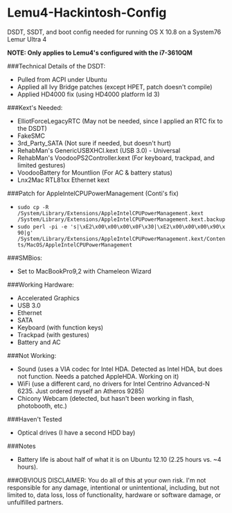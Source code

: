 Lemu4-Hackintosh-Config
=======================

DSDT, SSDT, and boot config needed for running OS X 10.8 on a System76 Lemur Ultra 4

**NOTE: Only applies to Lemu4's configured with the i7-3610QM**

###Technical Details of the DSDT:

- Pulled from ACPI under Ubuntu
- Applied all Ivy Bridge patches (except HPET, patch doesn't compile)
- Applied HD4000 fix (using HD4000 platform Id 3)

###Kext's Needed:
- ElliotForceLegacyRTC (May not be needed, since I applied an RTC fix to the DSDT)
- FakeSMC
- 3rd_Party_SATA (Not sure if needed, but doesn't hurt)
- RehabMan's GenericUSBXHCI.kext (USB 3.0) - Universal
- RehabMan's VoodooPS2Controller.kext (For keyboard, trackpad, and limited gestures)
- VoodooBattery for Mountlion (For AC & battery status)
- Lnx2Mac RTL81xx Ethernet kext

###Patch for AppleIntelCPUPowerManagement (Conti's fix)
- `sudo cp -R /System/Library/Extensions/AppleIntelCPUPowerManagement.kext /System/Library/Extensions/AppleIntelCPUPowerManagement.kext.backup`
- `sudo perl -pi -e 's|\xE2\x00\x00\x00\x0F\x30|\xE2\x00\x00\x00\x90\x 90|g' /System/Library/Extensions/AppleIntelCPUPowerManagement.kext/Contents/MacOS/AppleIntelCPUPowerManagement`

###SMBios:
- Set to MacBookPro9,2 with Chameleon Wizard

###Working Hardware:
- Accelerated Graphics
- USB 3.0
- Ethernet
- SATA
- Keyboard (with function keys)
- Trackpad (with gestures)
- Battery and AC

###Not Working:
- Sound (uses a VIA codec for Intel HDA. Detected as Intel HDA, but does not function. Needs a patched AppleHDA. Working on it)
- WiFi (use a different card, no drivers for Intel Centrino Advanced-N 6235. Just ordered myself an Atheros 9285)
- Chicony Webcam (detected, but hasn't been working in flash, photobooth, etc.)

###Haven't Tested
- Optical drives (I have a second HDD bay)

###Notes
- Battery life is about half of what it is on Ubuntu 12.10 (2.25 hours vs. ~4 hours).

###OBVIOUS DISCLAIMER:
You do all of this at your own risk. I'm not responsible for any damage, intentional or unintentional, including, but not limited to, data loss, loss of functionality, hardware or software damage, or unfulfilled partners.

